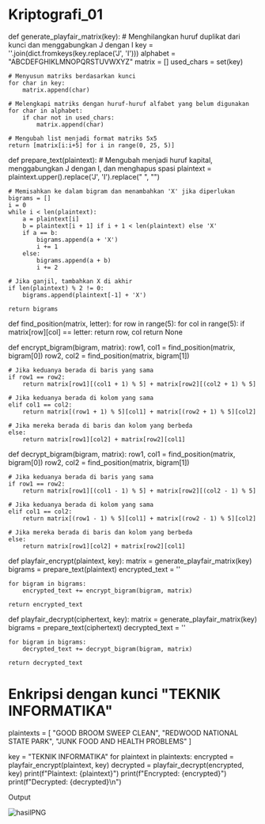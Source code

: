 # Kriptografi_01
def generate_playfair_matrix(key):
    # Menghilangkan huruf duplikat dari kunci dan menggabungkan J dengan I
    key = ''.join(dict.fromkeys(key.replace('J', 'I')))
    alphabet = "ABCDEFGHIKLMNOPQRSTUVWXYZ"
    matrix = []
    used_chars = set(key)
    
    # Menyusun matriks berdasarkan kunci
    for char in key:
        matrix.append(char)
    
    # Melengkapi matriks dengan huruf-huruf alfabet yang belum digunakan
    for char in alphabet:
        if char not in used_chars:
            matrix.append(char)
    
    # Mengubah list menjadi format matriks 5x5
    return [matrix[i:i+5] for i in range(0, 25, 5)]

def prepare_text(plaintext):
    # Mengubah menjadi huruf kapital, menggabungkan J dengan I, dan menghapus spasi
    plaintext = plaintext.upper().replace('J', 'I').replace(" ", "")
    
    # Memisahkan ke dalam bigram dan menambahkan 'X' jika diperlukan
    bigrams = []
    i = 0
    while i < len(plaintext):
        a = plaintext[i]
        b = plaintext[i + 1] if i + 1 < len(plaintext) else 'X'
        if a == b:
            bigrams.append(a + 'X')
            i += 1
        else:
            bigrams.append(a + b)
            i += 2
    
    # Jika ganjil, tambahkan X di akhir
    if len(plaintext) % 2 != 0:
        bigrams.append(plaintext[-1] + 'X')
    
    return bigrams

def find_position(matrix, letter):
    for row in range(5):
        for col in range(5):
            if matrix[row][col] == letter:
                return row, col
    return None

def encrypt_bigram(bigram, matrix):
    row1, col1 = find_position(matrix, bigram[0])
    row2, col2 = find_position(matrix, bigram[1])
    
    # Jika keduanya berada di baris yang sama
    if row1 == row2:
        return matrix[row1][(col1 + 1) % 5] + matrix[row2][(col2 + 1) % 5]
    
    # Jika keduanya berada di kolom yang sama
    elif col1 == col2:
        return matrix[(row1 + 1) % 5][col1] + matrix[(row2 + 1) % 5][col2]
    
    # Jika mereka berada di baris dan kolom yang berbeda
    else:
        return matrix[row1][col2] + matrix[row2][col1]

def decrypt_bigram(bigram, matrix):
    row1, col1 = find_position(matrix, bigram[0])
    row2, col2 = find_position(matrix, bigram[1])
    
    # Jika keduanya berada di baris yang sama
    if row1 == row2:
        return matrix[row1][(col1 - 1) % 5] + matrix[row2][(col2 - 1) % 5]
    
    # Jika keduanya berada di kolom yang sama
    elif col1 == col2:
        return matrix[(row1 - 1) % 5][col1] + matrix[(row2 - 1) % 5][col2]
    
    # Jika mereka berada di baris dan kolom yang berbeda
    else:
        return matrix[row1][col2] + matrix[row2][col1]

def playfair_encrypt(plaintext, key):
    matrix = generate_playfair_matrix(key)
    bigrams = prepare_text(plaintext)
    encrypted_text = ''
    
    for bigram in bigrams:
        encrypted_text += encrypt_bigram(bigram, matrix)
    
    return encrypted_text

def playfair_decrypt(ciphertext, key):
    matrix = generate_playfair_matrix(key)
    bigrams = prepare_text(ciphertext)
    decrypted_text = ''
    
    for bigram in bigrams:
        decrypted_text += decrypt_bigram(bigram, matrix)
    
    return decrypted_text

# Enkripsi dengan kunci "TEKNIK INFORMATIKA"
plaintexts = [
    "GOOD BROOM SWEEP CLEAN",
    "REDWOOD NATIONAL STATE PARK",
    "JUNK FOOD AND HEALTH PROBLEMS"
]

key = "TEKNIK INFORMATIKA"
for plaintext in plaintexts:
    encrypted = playfair_encrypt(plaintext, key)
    decrypted = playfair_decrypt(encrypted, key)
    print(f"Plaintext: {plaintext}")
    print(f"Encrypted: {encrypted}")
    print(f"Decrypted: {decrypted}\n")



  Output


  
![hasilPNG](https://github.com/user-attachments/assets/af7c8920-53cb-454e-9d46-4e4e310e5b99)

